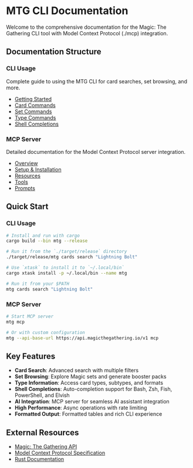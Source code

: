 # MTG CLI Documentation

Welcome to the comprehensive documentation for the Magic: The Gathering CLI tool with Model Context Protocol (./mcp) integration.

## Documentation Structure

### CLI Usage

Complete guide to using the MTG CLI for card searches, set browsing, and more.

- [Getting Started](./cli/getting-started.md)
- [Card Commands](./cli/cards.md)
- [Set Commands](./cli/sets.md)
- [Type Commands](./cli/types.md)
- [Shell Completions](./cli/completions.md)

### MCP Server

Detailed documentation for the Model Context Protocol server integration.

- [Overview](./mcp/overview.md)
- [Setup & Installation](./mcp/setup.md)
- [Resources](./mcp/resources.md)
- [Tools](./mcp/tools.md)
- [Prompts](./mcp/prompts.md)

## Quick Start

### CLI Usage

```bash
# Install and run with cargo
cargo build --bin mtg --release

# Run it from the `./target/release` directory
./target/release/mtg cards search "Lightning Bolt"

# Use `xtask` to install it to `~/.local/bin`
cargo xtask install -p ~/.local/bin --name mtg

# Run it from your $PATH
mtg cards search "Lightning Bolt"
```

### MCP Server

```bash
# Start MCP server
mtg mcp

# Or with custom configuration
mtg --api-base-url https://api.magicthegathering.io/v1 mcp
```

## Key Features

- **Card Search**: Advanced search with multiple filters
- **Set Browsing**: Explore Magic sets and generate booster packs
- **Type Information**: Access card types, subtypes, and formats
- **Shell Completions**: Auto-completion support for Bash, Zsh, Fish, PowerShell, and Elvish
- **AI Integration**: MCP server for seamless AI assistant integration
- **High Performance**: Async operations with rate limiting
- **Formatted Output**: Formatted tables and rich CLI experience

## External Resources

- [Magic: The Gathering API](https://magicthegathering.io/)
- [Model Context Protocol Specification](https://spec.modelcontextprotocol.io/)
- [Rust Documentation](https://doc.rust-lang.org/)
